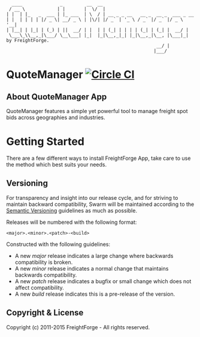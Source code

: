       ____              _         __  __
     / __ \            | |       |  \/  |
    | |  | |_   _  ___ | |_ ___  | \  / | __ _ _ __   __ _  __ _  ___ _ __
    | |  | | | | |/ _ \| __/ _ \ | |\/| |/ _` | '_ \ / _` |/ _` |/ _ \ '__|
    | |__| | |_| | (_) | ||  __/ | |  | | (_| | | | | (_| | (_| |  __/ |
     \___\_\\__,_|\___/ \__\___| |_|  |_|\__,_|_| |_|\__,_|\__, |\___|_|   by FreightForge.
                                                            __/ |
                                                           |___/

# QuoteManager [![Circle CI](https://circleci.com/gh/Freightforge/QuoteManager.svg?style=svg)](https://circleci.com/gh/Freightforge/QuoteManager)

## About QuoteManager App

QuoteManager features a simple yet powerful tool to manage freight spot bids across geographies and industries.

# Getting Started

There are a few different ways to install FreightForge App, take care to use the method which best suits your needs.

## Versioning

For transparency and insight into our release cycle, and for striving to maintain backward compatibility, Swarm will be maintained according to the [Semantic Versioning](http://semver.org/) guidelines as much as possible.

Releases will be numbered with the following format:

`<major>.<minor>.<patch>-<build>`

Constructed with the following guidelines:

* A new *major* release indicates a large change where backwards compatibility is broken.
* A new *minor* release indicates a normal change that maintains backwards compatibility.
* A new *patch* release indicates a bugfix or small change which does not affect compatibility.
* A new *build* release indicates this is a pre-release of the version.


## Copyright & License

Copyright (c) 2011-2015 FreightForge - All rights reserved.